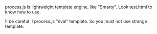process.js is lightweight template engine, like "Smarty".
Look test.html to know how to use.

!! be careful !!
process.js "eval" template.
So you must not use strange template.